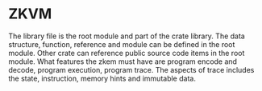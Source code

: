 # ZKVM

The library file is the root module and part of the crate library. The data structure, function, reference and module can be defined in the root module. Other crate can reference public source code items in the root module. What features the zkem must have are program encode and decode, program execution, program trace. The aspects of trace includes the state, instruction, memory hints and immutable data. 


